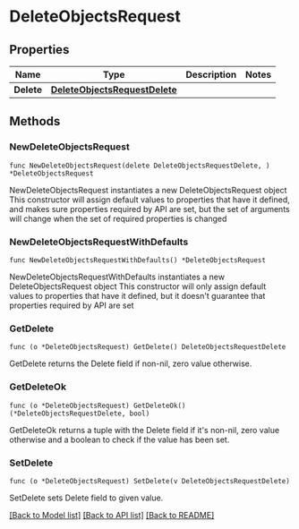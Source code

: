 # DeleteObjectsRequest

## Properties

Name | Type | Description | Notes
------------ | ------------- | ------------- | -------------
**Delete** | [**DeleteObjectsRequestDelete**](DeleteObjectsRequestDelete.md) |  | 

## Methods

### NewDeleteObjectsRequest

`func NewDeleteObjectsRequest(delete DeleteObjectsRequestDelete, ) *DeleteObjectsRequest`

NewDeleteObjectsRequest instantiates a new DeleteObjectsRequest object
This constructor will assign default values to properties that have it defined,
and makes sure properties required by API are set, but the set of arguments
will change when the set of required properties is changed

### NewDeleteObjectsRequestWithDefaults

`func NewDeleteObjectsRequestWithDefaults() *DeleteObjectsRequest`

NewDeleteObjectsRequestWithDefaults instantiates a new DeleteObjectsRequest object
This constructor will only assign default values to properties that have it defined,
but it doesn't guarantee that properties required by API are set

### GetDelete

`func (o *DeleteObjectsRequest) GetDelete() DeleteObjectsRequestDelete`

GetDelete returns the Delete field if non-nil, zero value otherwise.

### GetDeleteOk

`func (o *DeleteObjectsRequest) GetDeleteOk() (*DeleteObjectsRequestDelete, bool)`

GetDeleteOk returns a tuple with the Delete field if it's non-nil, zero value otherwise
and a boolean to check if the value has been set.

### SetDelete

`func (o *DeleteObjectsRequest) SetDelete(v DeleteObjectsRequestDelete)`

SetDelete sets Delete field to given value.



[[Back to Model list]](../README.md#documentation-for-models) [[Back to API list]](../README.md#documentation-for-api-endpoints) [[Back to README]](../README.md)


